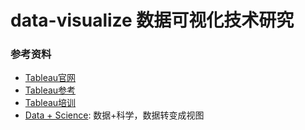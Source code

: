 # data-visualize 数据可视化技术研究

### 参考资料 
* [Tableau官网](https://www.tableau.com/zh-cn)
* [Tableau参考](http://www.dataplusscience.com/TableauReferenceGuide/index.html)  
* [Tableau培训](https://www.tableau.com/zh-cn/learn/training/20203)
* [Data + Science](https://www.dataplusscience.com/services.html): 数据+科学，数据转变成视图
